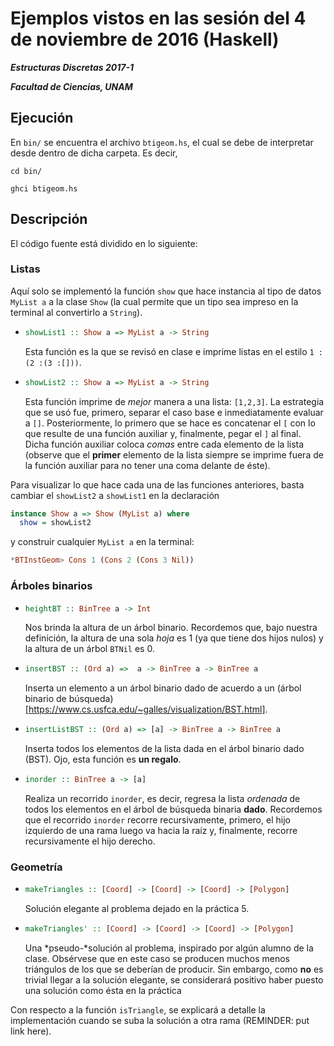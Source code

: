 # Ejemplos vistos en las sesión del 4 de noviembre de 2016 (Haskell)

***Estructuras Discretas 2017-1***

***Facultad de Ciencias, UNAM***

## Ejecución
En `bin/` se encuentra el archivo `btigeom.hs`, el cual se debe de interpretar
desde dentro de dicha carpeta. Es decir,

```shell
cd bin/

ghci btigeom.hs
```

## Descripción

El código fuente está dividido en lo siguiente:

### Listas

Aquí solo se implementó la función `show` que hace instancia al tipo de datos `MyList a` a
la clase `Show` (la cual permite que un tipo sea impreso en la terminal al convertirlo a
`String`).

- 
  ```haskell
  showList1 :: Show a => MyList a -> String
  ```
  Esta función es la que se revisó en clase e imprime listas en el estilo
  `1 :(2 :(3 :[]))`.
  
- 
  ```haskell
  showList2 :: Show a => MyList a -> String
  ```
  Esta función imprime de *mejor* manera a una lista:
  `[1,2,3]`. La estrategia que se usó fue, primero, separar el caso base e inmediatamente
  evaluar a `[]`. Posteriormente, lo primero que se hace es concatenar el `[` con lo que
  resulte de una función auxiliar y, finalmente, pegar el `]` al final. Dicha función auxiliar
  coloca *comas* entre cada elemento de la lista (observe que el **primer** elemento de la lista
  siempre se imprime fuera de la función auxiliar para no tener una coma delante de éste).

Para visualizar lo que hace cada una de las funciones anteriores, basta cambiar el `showList2` a
`showList1` en la declaración 
```haskell
instance Show a => Show (MyList a) where
  show = showList2
```
y construir cualquier `MyList a` en la terminal:
```haskell
*BTInstGeom> Cons 1 (Cons 2 (Cons 3 Nil))
```

### Árboles binarios

- 
  ```haskell
  heightBT :: BinTree a -> Int
  ```
  Nos brinda la altura de un árbol binario. Recordemos que, bajo nuestra definición, la altura de una
  sola _hoja_ es 1 (ya que tiene dos hijos nulos) y la altura de un árbol `BTNil` es 0.
  
- 
  ```haskell
  insertBST :: (Ord a) =>  a -> BinTree a -> BinTree a
  ```
  Inserta un elemento a un árbol binario dado de acuerdo a un (árbol binario de búsqueda)[https://www.cs.usfca.edu/~galles/visualization/BST.html].
  
-
  ```haskell
  insertListBST :: (Ord a) => [a] -> BinTree a -> BinTree a
  ```
  Inserta todos los elementos de la lista dada en el árbol binario dado (BST). Ojo, esta función
  es **un regalo**.
  
- 
  ```haskell
  inorder :: BinTree a -> [a]
  ```
  Realiza un recorrido `inorder`, es decir, regresa la lista *ordenada* de todos los elementos
  en el árbol de búsqueda binaria **dado**. Recordemos que el recorrido `inorder` recorre
  recursivamente, primero, el hijo izquierdo de una rama luego va hacia la raíz y, finalmente,
  recorre recursivamente el hijo derecho.

### Geometría

- 
  ```haskell
  makeTriangles :: [Coord] -> [Coord] -> [Coord] -> [Polygon]
  ```
  Solución elegante al problema dejado en la práctica 5.
  
- 
  ```haskell
  makeTriangles' :: [Coord] -> [Coord] -> [Coord] -> [Polygon]
  ```
  Una *pseudo-*solución al problema, inspirado por algún alumno de la clase. Obsérvese que
  en este caso se producen muchos menos triángulos de los que se deberían de producir.
  Sin embargo, como **no** es trivial llegar a la solución elegante, se considerará positivo
  haber puesto una solución como ésta en la práctica
  
Con respecto a la función `isTriangle`, se explicará a detalle la implementación cuando
se suba la solución a otra rama (REMINDER: put link here).


